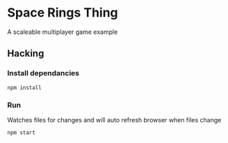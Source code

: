 # Space Rings Thing
A scaleable multiplayer game example

## Hacking

### Install dependancies
    
    npm install

### Run
Watches files for changes and will auto refresh browser when files change

    npm start
